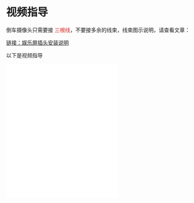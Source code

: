 # 视频指导

倒车摄像头只需要接 <font color=#dc2222>三根线</font>，不要接多余的线束，线束图示说明，请查看文章：

[<p style="color:#1E90FF">链接：娱乐屏插头安装说明</p>](image-screen-circuit)

以下是视频指导

<iframe src="//player.bilibili.com/player.html?isOutside=true&aid=112689758079245&bvid=BV1xu3meaE6n&cid=500001598186449&p=1"
height="360"
autoplay=0
scrolling="no" border="0" frameborder="no" framespacing="0" allowfullscreen="true"></iframe>